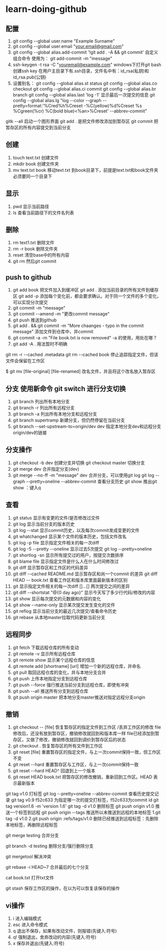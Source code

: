 # learn-doing-github

## 配置
1. git config --global user.name "Example Surname"
2. git config --global user.email "your.email@gmail.com"
3. git config --global alias.add-commit '!git add . -A && git commit' 自定义组合命令 使用为： git add-commit -m "message"
4. ssh-keygen -t rsa -C "youremail@example.com" windows下打开git bash创建ssh key
  在用户主目录下有.ssh目录，文件名中有：id_rsa(私钥)和id_rsa.pub(公钥)
5. 设置别名：
    git config --global alias.st status
    git config --global alias.co checkout
    git config --global alias.ci commit
    git config --global alias.br branch
    git config --global alias.last 'log -1' 显示最后一次提交的信息
    git config --global alias.lg "log --color --graph --pretty=format:'%Cred%h%Creset -%C(yellow)%d%Creset %s %Cgreen(%cr) %C(bold blue)<%an>%Creset' --abbrev-commit"  



gitk --all 启动一个图形界面
git add . 是把文件修改添加到暂存区
git commit 把暂存区的所有内容提交到当前分支

## 创建
1. touch text.txt  创建文件
2. mkdir book 创建文件夹
3. mv text.txt book 移动text.txt 到book目录下，前提是text.txt和book文件夹必须要同一个目录下
## 显示
1. pwd 显示当前路径
2. ls 查看当前路径下的文件名列表

## 删除
1. rm text1.txt 删除文件
2. rm -r book 删除文件夹
3. reset 清空base中的所有内容
4. git rm  然后git commit

## push to github
1. git add book  把文件加入到缓冲区
   git add .  添加当前目录的所有文件到缓存区
   git add -p 添加每个变化前，都会要求确认。对于同一个文件的多个变化，可以实现分次提交
2. git commit -m "message"
3. git commit --amend -m "更改commit message"
4. git push 推送到github
5. git add . && git commit -m "More chaanges - typo in the commit message" 添加文件到仓库中，并commit
6. git commit -a -m "File book.txt is now removed" -a 的使用，用处在哪？
7. git add -A .  用法暂时不明确

git rm -r --cached .metadata
git rm --cached book  停止追踪指定文件，但该文件会保留在工作区


$ git mv [file-original] [file-renamed]  改名文件，并且将这个改名放入暂存区

## 分支 使用新命令 git switch 进行分支切换
1. git branch 列出所有本地分支
2. git branch -r 列出所有远程分支
3. git branch -a 列出所有本地分支和远程分支
4. git branch supertramp 新建分支，但仍然停留在当前分支
5. git branch --set-upstream-to=origin/dev dev 指定本地分支dev和远程分支origin/dev的链接

## 分支操作
1. git checkout -b dev 创建分支并切换
   git checkout master 切换分支
2. git merge dev 合并指定分支(dev)
3. git merge --no-ff -m "message" dev 合并分支，可以使用git log git log --graph --pretty=oneline --abbrev-commit 查看分支历史
git show  推出git show ：键入q

## 查看
1. git status 显示有变更的文件/是否修改过文件
2. git log 显示当前分支的版本历史
3. git log --stat 显示commit历史，以及每次commit发成变更的文件
4. git whatchanged 显示某个文件的版本历史，包括文件改名
5. git log -p file 显示指定文件相关的每一次diff
6. git log -5 --pretty --oneline 显示过去5次提交
   git log --pretty=oneline
7. git shortlog -sn 显示所有提交过的用户，按提交次数排序
8. git blame file 显示指定文件是什么人在什么时间修改过
9. git diff 显示暂存区和工作区的代码差异
10. git diff --cached README.md 显示暂存区和尚一个commit 的差异
    git diff HEAD -- book.txt 查看工作区和版本库里面最新版本的区别
11. git 显示指定文件相关的每一次diff []...[] 两次提交之间的差异
12. git diff --shortstat "@{0 day ago}" 显示今天写了多少行代码/修改的内容
13. git show 显示每次提交的元数据和内容的变化
14. git show --name-only  显示某次提交发生变化的文件
15. git reflog  显示当前分支的最近几次提交/查看命令历史
16. git rebase 从本地master拉取代码更新当前分支

## 远程同步
1. git fetch 下载远程仓库的所有变动
2. git remote -v 显示所有远程仓库
3. git remote show 显示某个远程仓库的信息
4. git remote add [shortname] [url] 增加一个新的远程仓库，并命名
5. git pull 取回远程仓库的变化，并与本地分支合并
6. git push 上传本地指定分支到远程仓库
7. git push --force 强行推送当前分支到远程仓库，即使有冲突
8. git push --all 推送所有分支到远程仓库
9. git push origin master 把本地分支master推送对指定远程分支origin

## 撤销
1. git checkout -- [file] 恢复暂存区的指定文件到工作区 /丢弃工作区的修改
    file 修改后，还没有放到暂存区，撤销修改就回到和版本库一样
    file已经添加到暂存区，又做了修改，撤销修改就回到调价到暂存区后的状态
2. git checkout .  恢复暂存区的所有文件到工作区
3. git reset [file] 重置暂存区的指定文件，与上一次commit保持一致，但工作区不变
4. git reset --hard 重置暂存区与工作区，与上一次commit保持一致
6. git reset --hard HEAD^ 回退到上一个版本
7. git reset HEAD book.txt  把暂存区的修改撤销，重新回到工作区。HEAD 表示最新版本



git tag v1.0 打标签
git log --pretty=oneline --abbrev-commit 查看历史提交记录
git tag v0.9 f52c633 为指定哪一次的提交打标签，f52c633为commit id
git tag version1.6 -m 'version 1.6'
git tag -d v1.0 删除标签
git push origin v1.0 推送一个标签到远程
git push origin --tags 推送所以未推送到远程的本地标签
1.git tag -d v1.0 2.git push origin :refs/tags/v1.0  删除已经推送到远程标签：先删除本地标签，再删除远程标签

git merge testing 合并分支

git branch -d testing 删除分支/强行删除分支

git mergetool 解决冲突

git rebase -i HEAD~7 合并最后的七个分支

cat  book.txt 打开txt文件

git stash 保存工作区的操作，在以为可以恢复该保存的操作

## vi操作
1. i 进入编辑模式
2. esc 进入命令模式
3. q 退出不保存，如果有改动文件，则报错(先键入:符号)
4. q! 强制退出，舍弃改动的内容(先键入:符号)
5. x 保存并退出(先键入:符号)
